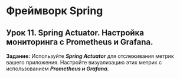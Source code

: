 # Фреймворк Spring

## Урок 11. Spring Actuator. Настройка мониторинга с Prometheus и Grafana.

**Задание:** Используйте ***Spring Actuator*** для отслеживания метрик вашего приложения. Настройте визуализацию этих метрик с использованием ***Prometheus и Grafana.***
